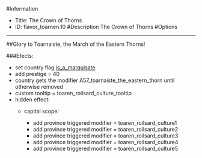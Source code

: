#Information
 - Title: The Crown of Thorns
 - ID: flavor_toarnen.10
#Description
The Crown of Thorns
#Options

___
##Glory to Toarnaiste, the March of the Eastern Thorns!

###Efects:<ul><li>set country flag [is_a_marquisate](../flags/is_a_marquisate.md)</li><li>add prestige = 40</li><li>country gets the modifier A57_toarnaiste_the_eastern_thorn until otherwise removed</li><li>custom tooltip = toaren_roilsard_culture_tooltip</li><li>hidden effect:</li><ul><li>capital scope:</li><ul><li>add province triggered modifier = toaren_roilsard_culture1</li><li>add province triggered modifier = toaren_roilsard_culture2</li><li>add province triggered modifier = toaren_roilsard_culture3</li><li>add province triggered modifier = toaren_roilsard_culture4</li><li>add province triggered modifier = toaren_roilsard_culture5</li></ul></ul></ul>
